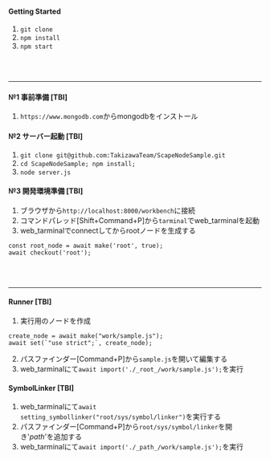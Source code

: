#### Getting Started
1. `git clone`
2. `npm install`
3. `npm start`

<br>
<br>

---

#### №1 事前準備 [TBI]
1. `https://www.mongodb.com`からmongodbをインストール

#### №2 サーバー起動 [TBI]
1. `git clone git@github.com:TakizawaTeam/ScapeNodeSample.git`
2. `cd ScapeNodeSample; npm install;`
3. `node server.js`

#### №3 開発環境準備 [TBI]
1. ブラウザから`http://localhost:8000/workbench`に接続
2. コマンドパレッド[Shift+Command+P]から`tarminal`でweb_tarminalを起動
3. web_tarminalでconnectしてからrootノードを生成する
```
const root_node = await make('root', true);
await checkout('root');
```

<br>
<br>

---

#### Runner [TBI]
1. 実行用のノードを作成
```
create_node = await make("work/sample.js");
await set(`"use strict";`, create_node);
```
2. パスファインダー[Command+P]から`sample.js`を開いて編集する
3. web_tarminalにて`await import('./_root_/work/sample.js');`を実行

#### SymbolLinker [TBI]
1. web_tarminalにて`await setting_symbollinker("root/sys/symbol/linker")`を実行する
2. パスファインダー[Command+P]から`root/sys/symbol/linker`を開き'_path_'を追加する
3. web_tarminalにて`await import('./_path_/work/sample.js');`を実行
